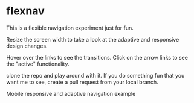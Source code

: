 # flexnav
This is a flexible navigation experiment just for fun.

Resize the screen width to take a look at the adaptive and responsive design changes.

Hover over the links to see the transitions.
Click on the arrow links to see the "active" functionality.

clone the repo and play around with it.  If you do something fun that you want me to see, create a pull request from your local branch.

Mobile responsive and adaptive navigation example
